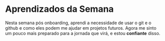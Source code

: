  # Aprendizados da Semana
 Nesta semana pós onboarding, aprendi a necessidade de usar o git e o github e como eles podem me ajudar em projetos futuros. Agora me sinto um pouco mais preparado para a jornada que virá, e estou **confiante** disso.
